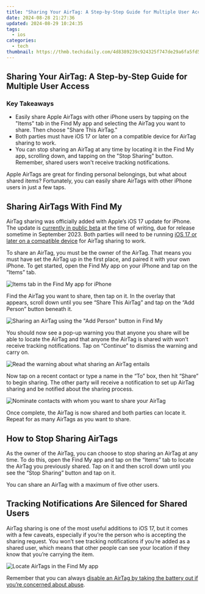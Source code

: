 ```yaml
---
title: "Sharing Your AirTag: A Step-by-Step Guide for Multiple User Access"
date: 2024-08-28 21:27:36
updated: 2024-08-29 10:24:35
tags:
  - ios
categories:
  - tech
thumbnail: https://thmb.techidaily.com/4d8389239c924325f747de29a6fa5fd56f085170de1cb456669c5929df51dc2a.jpg
---
```


## Sharing Your AirTag: A Step-by-Step Guide for Multiple User Access

### Key Takeaways

* Easily share Apple AirTags with other iPhone users by tapping on the "Items" tab in the Find My app and selecting the AirTag you want to share. Then choose "Share This AirTag."
* Both parties must have iOS 17 or later on a compatible device for AirTag sharing to work.
* You can stop sharing an AirTag at any time by locating it in the Find My app, scrolling down, and tapping on the "Stop Sharing" button. Remember, shared users won't receive tracking notifications.

 Apple AirTags are great for finding personal belongings, but what about shared items? Fortunately, you can easily share AirTags with other iPhone users in just a few taps.

##  Sharing AirTags With Find My

 AirTag sharing was officially added with Apple’s iOS 17 update for iPhone. The update is [currently in public beta](https://video-screen-grab.techidaily.com/updated-crafting-conversations-that-captivate-google-meet-edition-for-2024/) at the time of writing, due for release sometime in September 2023\. Both parties will need to be running [iOS 17 or later on a compatible device](https://sim-unlock.techidaily.com/in-2024-how-to-check-if-your-zte-nubia-z60-ultra-is-unlocked-by-drfone-android/) for AirTag sharing to work.

 To share an AirTag, you must be the owner of the AirTag. That means you must have set the AirTag up in the first place, and paired it with your own iPhone. To get started, open the Find My app on your iPhone and tap on the “Items” tab.

![Items tab in the Find My app for iPhone](https://static1.howtogeekimages.com/wordpress/wp-content/uploads/2023/09/items.jpg) 

 Find the AirTag you want to share, then tap on it. In the overlay that appears, scroll down until you see “Share This AirTag” and tap on the “Add Person” button beneath it.

![Sharing an AirTag using the "Add Person" button in Find My](https://static1.howtogeekimages.com/wordpress/wp-content/uploads/2023/09/share_this_airtag.jpg) 

 You should now see a pop-up warning you that anyone you share will be able to locate the AirTag and that anyone the AirTag is shared with won’t receive tracking notifications. Tap on “Continue” to dismiss the warning and carry on.

![Read the warning about what sharing an AirTag entails](https://static1.howtogeekimages.com/wordpress/wp-content/uploads/2023/09/share_airtag_warning.jpg) 

 Now tap on a recent contact or type a name in the “To” box, then hit “Share” to begin sharing. The other party will receive a notification to set up AirTag sharing and be notified about the sharing process.

![Nominate contacts with whom you want to share your AirTag](https://static1.howtogeekimages.com/wordpress/wp-content/uploads/2023/09/share_airtag_dialog.jpg) 

 Once complete, the AirTag is now shared and both parties can locate it. Repeat for as many AirTags as you want to share.

##  How to Stop Sharing AirTags

 As the owner of the AirTag, you can choose to stop sharing an AirTag at any time. To do this, open the Find My app and tap on the “Items” tab to locate the AirTag you previously shared. Tap on it and then scroll down until you see the “Stop Sharing” button and tap on it.

 You can share an AirTag with a maximum of five other users.

##  Tracking Notifications Are Silenced for Shared Users

 AirTag sharing is one of the most useful additions to iOS 17, but it comes with a few caveats, especially if you’re the person who is accepting the sharing request. You won’t see tracking notifications if you’re added as a shared user, which means that other people can see your location if they know that you’re carrying the item.

![Locate AirTags in the Find My app](https://static1.howtogeekimages.com/wordpress/wp-content/uploads/2023/09/airtag_location.jpg) 

 Remember that you can always [disable an AirTag by taking the battery out if you’re concerned about abuse](https://win-answers.techidaily.com/troubleshooting-civilization-vi-solutions-for-launch-issues-on-windows-10/).

<ins class="adsbygoogle"
     style="display:block"
     data-ad-format="autorelaxed"
     data-ad-client="ca-pub-7571918770474297"
     data-ad-slot="1223367746"></ins>



<ins class="adsbygoogle"
     style="display:block"
     data-ad-client="ca-pub-7571918770474297"
     data-ad-slot="8358498916"
     data-ad-format="auto"
     data-full-width-responsive="true"></ins>
